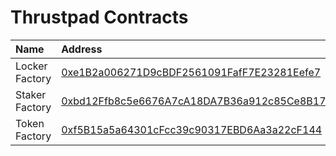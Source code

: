 # Thrustpad Contracts



| Name | Address |
| :------ | :------ |
| Locker Factory | [0xe1B2a006271D9cBDF2561091FafF7E23281Eefe7](https://opencampus-codex.blockscout.com/address/0xe1B2a006271D9cBDF2561091FafF7E23281Eefe7) |
| Staker Factory | [0xbd12Ffb8c5e6676A7cA18DA7B36a912c85Ce8B17](https://opencampus-codex.blockscout.com/address/0xbd12Ffb8c5e6676A7cA18DA7B36a912c85Ce8B17) |
| Token Factory | [0xf5B15a5a64301cFcc39c90317EBD6Aa3a22cF144](https://opencampus-codex.blockscout.com/address/0xf5B15a5a64301cFcc39c90317EBD6Aa3a22cF144) |